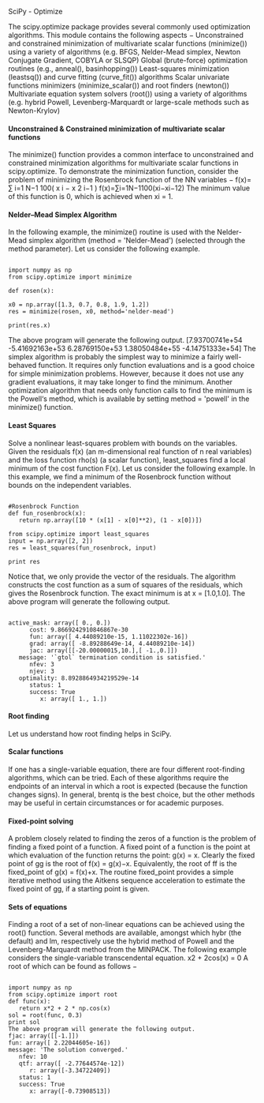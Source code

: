 
SciPy - Optimize

The scipy.optimize package provides several commonly used optimization algorithms. This module contains the following aspects −
Unconstrained and constrained minimization of multivariate scalar functions (minimize()) using a variety of algorithms (e.g. BFGS, Nelder-Mead simplex, Newton Conjugate Gradient, COBYLA or SLSQP)
Global (brute-force) optimization routines (e.g., anneal(), basinhopping())
Least-squares minimization (leastsq()) and curve fitting (curve_fit()) algorithms
Scalar univariate functions minimizers (minimize_scalar()) and root finders (newton())
Multivariate equation system solvers (root()) using a variety of algorithms (e.g. hybrid Powell, Levenberg-Marquardt or large-scale methods such as Newton-Krylov)

#### Unconstrained & Constrained minimization of multivariate scalar functions
The minimize() function provides a common interface to unconstrained and constrained minimization algorithms for multivariate scalar functions in scipy.optimize. To demonstrate the minimization function, consider the problem of minimizing the Rosenbrock function of the NN variables −
f(x)=
∑
i=1
N−1
100(
x
i
−
x
2
i−1
)
f(x)=∑i=1N−1100(xi−xi−12)
The minimum value of this function is 0, which is achieved when xi = 1.

#### Nelder–Mead Simplex Algorithm
In the following example, the minimize() routine is used with the Nelder-Mead simplex algorithm (method = 'Nelder-Mead') (selected through the method parameter). Let us consider the following example.
<pre><code>
import numpy as np
from scipy.optimize import minimize

def rosen(x):

x0 = np.array([1.3, 0.7, 0.8, 1.9, 1.2])
res = minimize(rosen, x0, method='nelder-mead')

print(res.x)
</code></pre>
The above program will generate the following output.
[7.93700741e+54  -5.41692163e+53  6.28769150e+53  1.38050484e+55  -4.14751333e+54]
The simplex algorithm is probably the simplest way to minimize a fairly well-behaved function. It requires only function evaluations and is a good choice for simple minimization problems. However, because it does not use any gradient evaluations, it may take longer to find the minimum.
Another optimization algorithm that needs only function calls to find the minimum is the Powell‘s method, which is available by setting method = 'powell' in the minimize() function. 

#### Least Squares

Solve a nonlinear least-squares problem with bounds on the variables. Given the residuals f(x) (an m-dimensional real function of n real variables) and the loss function rho(s) (a scalar function), least_squares find a local minimum of the cost function F(x). Let us consider the following example.
In this example, we find a minimum of the Rosenbrock function without bounds on the independent variables.
<pre><code>
#Rosenbrock Function
def fun_rosenbrock(x):
   return np.array([10 * (x[1] - x[0]**2), (1 - x[0])])
   
from scipy.optimize import least_squares
input = np.array([2, 2])
res = least_squares(fun_rosenbrock, input)

print res
</code></pre>

Notice that, we only provide the vector of the residuals. The algorithm constructs the cost function as a sum of squares of the residuals, which gives the Rosenbrock function. The exact minimum is at x = [1.0,1.0].
The above program will generate the following output.
<pre><code>
active_mask: array([ 0., 0.])
      cost: 9.8669242910846867e-30
      fun: array([ 4.44089210e-15, 1.11022302e-16])
      grad: array([ -8.89288649e-14, 4.44089210e-14])
      jac: array([[-20.00000015,10.],[ -1.,0.]])
   message: '`gtol` termination condition is satisfied.'
      nfev: 3
      njev: 3
   optimality: 8.8928864934219529e-14
      status: 1
      success: True
         x: array([ 1., 1.])
</code></pre>

#### Root finding

Let us understand how root finding helps in SciPy.

#### Scalar functions
If one has a single-variable equation, there are four different root-finding algorithms, which can be tried. Each of these algorithms require the endpoints of an interval in which a root is expected (because the function changes signs). In general, brentq is the best choice, but the other methods may be useful in certain circumstances or for academic purposes.

#### Fixed-point solving
A problem closely related to finding the zeros of a function is the problem of finding a fixed point of a function. A fixed point of a function is the point at which evaluation of the function returns the point: g(x) = x. Clearly the fixed point of gg is the root of f(x) = g(x)−x. Equivalently, the root of ff is the fixed_point of g(x) = f(x)+x. The routine fixed_point provides a simple iterative method using the Aitkens sequence acceleration to estimate the fixed point of gg, if a starting point is given.

#### Sets of equations

Finding a root of a set of non-linear equations can be achieved using the root() function. Several methods are available, amongst which hybr (the default) and lm, respectively use the hybrid method of Powell and the Levenberg-Marquardt method from the MINPACK.
The following example considers the single-variable transcendental equation.
x2 + 2cos(x) = 0
A root of which can be found as follows −
<pre><code>
import numpy as np
from scipy.optimize import root
def func(x):
   return x*2 + 2 * np.cos(x)
sol = root(func, 0.3)
print sol
The above program will generate the following output.
fjac: array([[-1.]])
fun: array([ 2.22044605e-16])
message: 'The solution converged.'
   nfev: 10
   qtf: array([ -2.77644574e-12])
      r: array([-3.34722409])
   status: 1
   success: True
      x: array([-0.73908513])
</code></pre>

